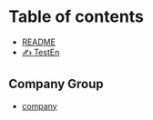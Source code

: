 # Table of contents

* [README](README.md)
* [✍️ TestEn](test.md)

## Company Group

* [company](company-group/company.md)
